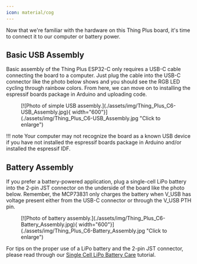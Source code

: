 ```yaml
---
icon: material/cog
---
```


Now that we're familiar with the hardware on this Thing Plus board, it's time to connect it to our computer or battery power.

## Basic USB Assembly

Basic assembly of the Thing Plus ESP32-C only requires a USB-C cable connecting the board to a computer. Just plug the cable into the USB-C connector like the photo below shows and you should see the RGB LED cycling through rainbow colors. From here, we can move on to installing the espressif boards package in Arduino and uploading code.

<figure markdown>
[![Photo of simple USB assembly.](./assets/img/Thing_Plus_C6-USB_Assembly.jpg){ width="600"}](./assets/img/Thing_Plus_C6-USB_Assembly.jpg "Click to enlarge")    
</figure>

!!! note
    Your computer may not recognize the board as a known USB device if you have not installed the espressif boards package in Arduino and/or installed the espressif IDF.

## Battery Assembly

If you prefer a battery-powered application, plug a single-cell LiPo battery into the 2-pin JST connector on the underside of the board like the photo below. Remember, the MCP73831 only charges the battery when V_USB has voltage present either from the USB-C connector or through the V_USB PTH pin.

<figure markdown>
[![Photo of battery assembly.](./assets/img/Thing_Plus_C6-Battery_Assembly.jpg){ width="600"}](./assets/img/Thing_Plus_C6-Battery_Assembly.jpg "Click to enlarge")
</figure>

For tips on the proper use of a LiPo battery and the 2-pin JST connector, please read through our [Single Cell LiPo Battery Care](https://learn.sparkfun.com/tutorials/single-cell-lipo-battery-care) tutorial.